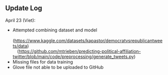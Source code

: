 ## Update Log
April 23 (Viet):  
- Attempted combining dataset and model  
&emsp;(https://www.kaggle.com/datasets/kapastor/democratvsrepublicantweets/data)  
&emsp;(https://github.com/mtrieben/predicting-political-affiliation-twitter/blob/main/code/preprocessing/generate_tweets.py)  
- Missing files for data training
- Glove file not able to be uploaded to GitHub
